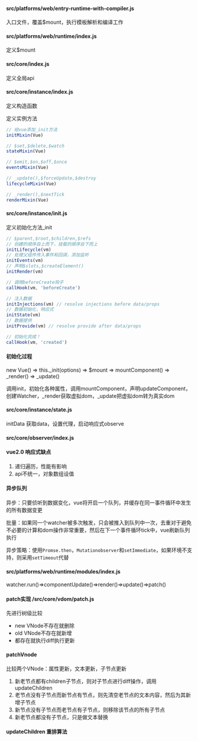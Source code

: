 #### src/platforms/web/entry-runtime-with-compiler.js

入口文件，覆盖$mount，执行模板解析和编译工作



#### src/platforms/web/runtime/index.js

定义$mount



#### src/core/index.js
定义全局api



#### src/core/instance/index.js

定义构造函数

定义实例方法

```javascript
// 给vue添加_init方法
initMixin(Vue)

// $set,$delete,$watch
stateMixin(Vue)

// $emit,$on,$off,$once
eventsMixin(Vue)

// _update(),$forceUpdate,$destroy
lifecycleMixin(Vue)

// _render(),$nextTick
renderMixin(Vue)
```



#### src/core/instance/init.js

定义初始化方法_init

```javascript
// $parent,$root,$children,$refs
// 创建的顺序自上而下，挂载的顺序自下而上
initLifecycle(vm)
// 处理父组件传入事件和回调，添加监听
initEvents(vm)
// 声明$slots,$createElement()
initRender(vm)

// 调用beforeCreate钩子
callHook(vm, 'beforeCreate')

// 注入数据
initInjections(vm) // resolve injections before data/props
// 数据初始化，响应式
initState(vm)
// 数据提供
initProvide(vm) // resolve provide after data/props

// 初始化完成！
callHook(vm, 'created')
```



#### 初始化过程

new Vue() => this._init(options) => $mount => mountComponent() => _render() => _update()

调用init，初始化各种属性，调用mountComponent，声明updateComponent，创建Watcher，_render获取虚拟dom，_update把虚拟dom转为真实dom



#### src/core/instance/state.js

initData 获取data，设置代理，启动响应式observe



#### src/core/observer/index.js



#### vue2.0 响应式缺点

1. 递归遍历，性能有影响
2. api不统一，对象数组设值



#### 异步队列

异步：只要侦听到数据变化，vue将开启一个队列，并缓存在同一事件循环中发生的所有数据变更

批量：如果同一个watcher被多次触发，只会被推入到队列中一次，去重对于避免不必要的计算和dom操作非常重要，然后在下一个事件循环tick中，vue刷新队列执行

异步策略：使用`Promse.then`，`Mutationobserver`和`setImmediate`，如果环境不支持，则采用`setTimeout`代替



#### src/platforms/web/runtime/modules/index.js

watcher.run()=>componentUpdate()=>render()=>update()=>patch()



#### patch实现 /src/core/vdom/patch.js

先进行树级比较

- new VNode不存在就删除
- old VNode不存在就新增
- 都存在就执行diff执行更新



#### patchVnode

比较两个VNode：属性更新，文本更新，子节点更新

1. 新老节点都有children子节点，则对子节点进行diff操作，调用updateChildren
2. 老节点没有子节点而新节点有节点，则先清空老节点的文本内容，然后为其新增子节点
3. 新节点没有子节点而老节点有子节点，则移除该节点的所有子节点
4. 新老节点都没有子节点，只是做文本替换



#### updateChildren 重排算法

